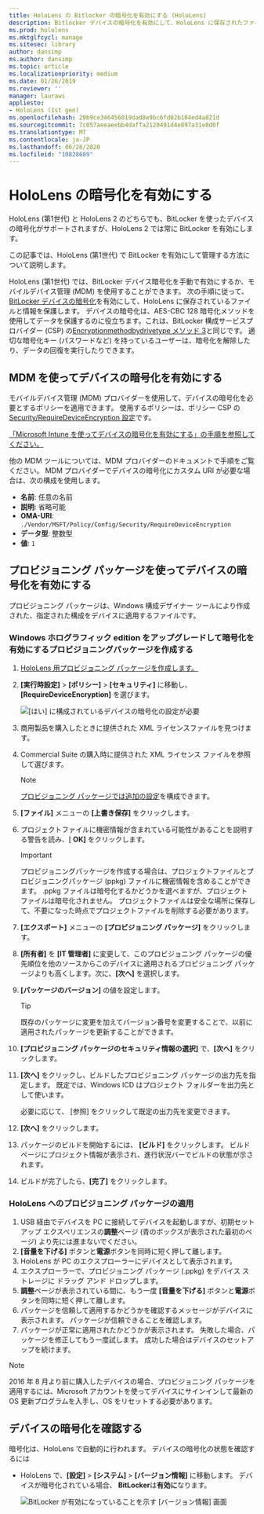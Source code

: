 ```yaml
---
title: HoloLens の Bitlocker の暗号化を有効にする (HoloLens)
description: Bitlocker デバイスの暗号化を有効にして、HoloLens に保存されたファイルを保護する
ms.prod: hololens
ms.mktglfcycl: manage
ms.sitesec: library
author: dansimp
ms.author: dansimp
ms.topic: article
ms.localizationpriority: medium
ms.date: 01/26/2019
ms.reviewer: ''
manager: laurawi
appliesto:
- HoloLens (1st gen)
ms.openlocfilehash: 29b9ce346456019dad8e9bc6fd02b104ed4a821d
ms.sourcegitcommit: 7c057aeeaeebb4daffa2120491d4e897a31e8d0f
ms.translationtype: MT
ms.contentlocale: ja-JP
ms.lasthandoff: 06/26/2020
ms.locfileid: "10828689"
---
```

# HoloLens の暗号化を有効にする

HoloLens (第1世代) と HoloLens 2 のどちらでも、BitLocker を使ったデバイスの暗号化がサポートされますが、HoloLens 2 では常に BitLocker を有効にします。

この記事では、HoloLens (第1世代) で BitLocker を有効にして管理する方法について説明します。

HoloLens (第1世代) では、BitLocker デバイス暗号化を手動で有効にするか、モバイルデバイス管理 (MDM) を使用することができます。 次の手順に従って、 [BitLocker デバイスの暗号化](https://docs.microsoft.com/windows/security/information-protection/bitlocker/bitlocker-device-encryption-overview-windows-10#bitlocker-device-encryption)を有効にして、HoloLens に保存されているファイルと情報を保護します。 デバイスの暗号化は、AES-CBC 128 暗号化メソッドを使用してデータを保護するのに役立ちます。これは、BitLocker 構成サービスプロバイダー (CSP) の[Encryptionmethodbydrivetype メソッド 3](https://docs.microsoft.com/windows/client-management/mdm/bitlocker-csp#encryptionmethodbydrivetype)と同じです。 適切な暗号化キー (パスワードなど) を持っているユーザーは、暗号化を解除したり、データの回復を実行したりできます。

## MDM を使ってデバイスの暗号化を有効にする

モバイルデバイス管理 (MDM) プロバイダーを使用して、デバイスの暗号化を必要とするポリシーを適用できます。 使用するポリシーは、ポリシー CSP の[Security/RequireDeviceEncryption 設定](https://docs.microsoft.com/windows/client-management/mdm/policy-csp-security#security-requiredeviceencryption)です。

[「Microsoft Intune を使ってデバイスの暗号化を有効にする」の手順を参照してください。](https://docs.microsoft.com/intune/compliance-policy-create-windows#windows-holographic-for-business)

他の MDM ツールについては、MDM プロバイダーのドキュメントで手順をご覧ください。 MDM プロバイダーでデバイスの暗号化にカスタム URI が必要な場合は、次の構成を使用します。

- **名前**: 任意の名前
- **説明**: 省略可能
- **OMA-URI**: `./Vendor/MSFT/Policy/Config/Security/RequireDeviceEncryption`
- **データ型**: 整数型
- **値**: `1`

## プロビジョニング パッケージを使ってデバイスの暗号化を有効にする

プロビジョニング パッケージは、Windows 構成デザイナー ツールにより作成された、指定された構成をデバイスに適用するファイルです。 

### Windows ホログラフィック edition をアップグレードして暗号化を有効にするプロビジョニングパッケージを作成する

1. [HoloLens 用プロビジョニング パッケージを作成します。](hololens-provisioning.md)
1. **[実行時設定]** > **[ポリシー]** > **[セキュリティ]** に移動し、**[RequireDeviceEncryption]** を選びます。

    ![[はい] に構成されているデバイスの暗号化の設定が必要](images/device-encryption.png)

1. 商用製品を購入したときに提供された XML ライセンスファイルを見つけます。

1. Commercial Suite の購入時に提供された XML ライセンス ファイルを参照して選びます。
    > [!NOTE]
    > [プロビジョニング パッケージでは追加の設定](hololens-provisioning.md)を構成できます。

1. **[ファイル]** メニューの **[上書き保存]** をクリックします。 

1. プロジェクトファイルに機密情報が含まれている可能性があることを説明する警告を読み、[ **OK]** をクリックします。

    > [!IMPORTANT]
    > プロビジョニングパッケージを作成する場合は、プロジェクトファイルとプロビジョニングパッケージ (ppkg) ファイルに機密情報を含めることができます。 .ppkg ファイルは暗号化するかどうかを選べますが、プロジェクト ファイルは暗号化されません。 プロジェクトファイルは安全な場所に保存して、不要になった時点でプロジェクトファイルを削除する必要があります。

1. **[エクスポート]** メニューの **[プロビジョニング パッケージ]** をクリックします。
1. **[所有者]** を **[IT 管理者]** に変更して、このプロビジョニング パッケージの優先順位を他のソースからこのデバイスに適用されるプロビジョニング パッケージよりも高くします。次に、**[次へ]** を選択します。
1. **[パッケージのバージョン]** の値を設定します。

    > [!TIP]
    > 既存のパッケージに変更を加えてバージョン番号を変更することで、以前に適用されたパッケージを更新することができます。

1. **[プロビジョニング パッケージのセキュリティ情報の選択]** で、**[次へ]** をクリックします。
1. **[次へ]** をクリックし、ビルドしたプロビジョニング パッケージの出力先を指定します。 既定では、Windows ICD はプロジェクト フォルダーを出力先として使います。

    必要に応じて、 [参照] をクリックして既定の出力先を変更できます。

1. **[次へ]** をクリックします。
1. パッケージのビルドを開始するには、 **[ビルド]** をクリックします。 ビルド ページにプロジェクト情報が表示され、進行状況バーでビルドの状態が示されます。
1. ビルドが完了したら、**[完了]** をクリックします。

### HoloLens へのプロビジョニング パッケージの適用

1. USB 経由でデバイスを PC に接続してデバイスを起動しますが、初期セットアップ エクスペリエンスの**調整**ページ (青のボックスが表示された最初のページ) より先には進まないでください。
1. **[音量を下げる]** ボタンと**電源**ボタンを同時に短く押して離します。
1. HoloLens が PC のエクスプローラーにデバイスとして表示されます。
1. エクスプローラーで、プロビジョニング パッケージ (.ppkg) をデバイス ストレージに ドラッグ アンド ドロップします。
1. **調整**ページが表示されている間に、もう一度 **[音量を下げる]** ボタンと**電源**ボタンを同時に短く押して離します。
1. パッケージを信頼して適用するかどうかを確認するメッセージがデバイスに表示されます。 パッケージが信頼できることを確認します。
1. パッケージが正常に適用されたかどうかが表示されます。 失敗した場合、パッケージを修正してもう一度試します。 成功した場合はデバイスのセットアップを続けます。

> [!NOTE]
> 2016 年 8 月より前に購入したデバイスの場合、プロビジョニング パッケージを適用するには、Microsoft アカウントを使ってデバイスにサインインして最新の OS 更新プログラムを入手し、OS をリセットする必要があります。

## デバイスの暗号化を確認する

暗号化は、HoloLens で自動的に行われます。 デバイスの暗号化の状態を確認するには

- HoloLens で、**[設定]** > **[システム]** > **[バージョン情報]** に移動します。 デバイスが暗号化されている場合、 **BitLocker**は**有効に**なります。 

    ![BitLocker が有効になっていることを示す [バージョン情報] 画面](images/about-encryption.png)
